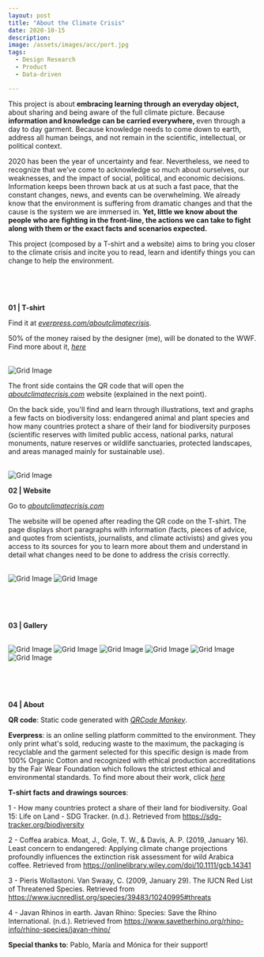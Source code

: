```yaml
---
layout: post
title: "About the Climate Crisis"
date: 2020-10-15
description:
image: /assets/images/acc/port.jpg
tags:
  - Design Research
  - Product
  - Data-driven

---
```


This project is about <b> embracing learning through an everyday object, </b> about sharing and being aware of the full climate picture. Because <b> information and knowledge can be carried everywhere, </b> even through a day to day garment. Because knowledge needs to come down to earth, address all human beings, and not remain in the scientific, intellectual, or political context.

2020 has been the year of uncertainty and fear. Nevertheless, we need to recognize that we’ve come to acknowledge so much about ourselves, our weaknesses, and the impact of social, political, and economic decisions. Information keeps been thrown back at us at such a fast pace, that the constant changes, news, and events can be overwhelming. We already know that the environment is suffering from dramatic changes and that the cause is the system we are immersed in. <b>Yet, little we know about the people who are fighting in the front-line, the actions we can take to fight along with them or the exact facts and scenarios expected.</b>

This project (composed by a T-shirt and a website) aims to bring you closer to the climate crisis and incite you to read, learn and identify things you can change to help the environment.    

<span style="display:block; height: 50px;"></span>


<b>01 | T-shirt</b>

Find it at <a target="_blank_" href="https://everpress.com/aboutclimatecrisis/"><i>everpress.com/aboutclimatecrisis</i></a>.

50% of the money raised by the designer (me), will be donated to the WWF. Find more about it, <a target="_blank_" href="https://www.aboutclimatecrisis.com/about"><i>here</i></a>

<br>

<img src="/assets/images/acc/Tshirt.jpg" alt="Grid Image"/>

<br>

The front side contains the QR code that will open the <a target="_blank_" href="https://www.aboutclimatecrisis.com/"><i>aboutclimatecrisis.com</i></a> website (explained in the next point).

On the back side, you'll find and learn through illustrations, text and graphs a few facts on biodiversity loss: endangered animal and plant species and how many countries protect a share of their land for biodiversity purposes (scientific reserves with limited public access, national parks, natural monuments, nature reserves or wildlife sanctuaries, protected landscapes, and areas managed mainly for sustainable use).

<br>

<img src="/assets/images/acc/Tshirt2.jpg" alt="Grid Image"/>

<br>


<b>02 | Website</b>

Go to <a target="_blank_" href="https://www.aboutclimatecrisis.com/"><i>aboutclimatecrisis.com</i></a>

The website will be opened after reading the QR code on the T-shirt. The page displays short paragraphs with information (facts, pieces of advice, and quotes from scientists, journalists, and climate activists) and gives you access to its sources for you to learn more about them and understand in detail what changes need to be done to address the crisis correctly.

<br>

<img src="/assets/images/acc/web.JPG" alt="Grid Image"/>

<img src="/assets/images/acc/web2.JPG" alt="Grid Image"/>

<br>

<span style="display:block; height: 50px;"></span>

<b>03 | Gallery</b>

<br>

<img src="/assets/images/acc/1.jpg" alt="Grid Image"/>

<img src="/assets/images/acc/2.jpg" alt="Grid Image"/>

<img src="/assets/images/acc/3.jpg" alt="Grid Image"/>

<img src="/assets/images/acc/4.jpg" alt="Grid Image"/>

<img src="/assets/images/acc/5.jpg" alt="Grid Image"/>

<img src="/assets/images/acc/6.jpg" alt="Grid Image"/>

<br>

<span style="display:block; height: 50px;"></span>


<b>04 | About</b>

<b>QR code</b>: Static code generated with <a target="_blank_" href="https://www.qrcode-monkey.com/"><i>QRCode Monkey</i></a>.

<b>Everpress</b>: is an online selling platform committed to the environment. They only print what's sold, reducing waste to the maximum, the packaging is recyclable and the garment selected for this specific design is made from 100% Organic Cotton and recognized with ethical production accreditations by the Fair Wear Foundation which follows the strictest ethical and environmental standards. To find more about their work, click <a target="_blank_" href="https://everpress.com/sustainability"><i>here</i></a>

<b>T-shirt facts and drawings sources</b>:

1 - How many countries protect a share of their land for biodiversity. Goal 15: Life on Land - SDG Tracker. (n.d.). Retrieved from https://sdg-tracker.org/biodiversity

2 - Coffea arabica. Moat, J., Gole, T. W., & Davis, A. P. (2019, January 16). Least concern to endangered: Applying climate change projections profoundly influences the extinction risk assessment for wild Arabica coffee. Retrieved from https://onlinelibrary.wiley.com/doi/10.1111/gcb.14341

3 - Pieris Wollastoni. Van Swaay, C. (2009, January 29). The IUCN Red List of Threatened Species. Retrieved from https://www.iucnredlist.org/species/39483/10240995#threats

4 - Javan Rhinos in earth. Javan Rhino: Species: Save the Rhino International. (n.d.). Retrieved from https://www.savetherhino.org/rhino-info/rhino-species/javan-rhino/

<b>Special thanks to</b>: Pablo, María and Mónica for their support!
